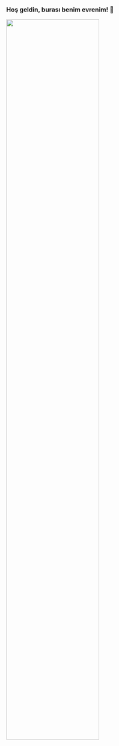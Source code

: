 <h3>Hoş geldin, burası benim evrenim! 🥳</h3>
<img width="70%" align="left" src="https://github-readme-stats.vercel.app/api/top-langs/?username=codingwithsyn&theme=dracula&hide_border=true&layout=compact">
